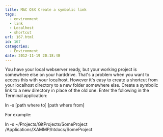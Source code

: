 ```yaml
---
title: MAC OSX Create a symbolic link
tags:
  - environment
  - link
  - Localhost
  - shortcut
url: 167.html
id: 167
categories:
  - Environment
date: 2012-11-19 20:18:40
---
```


You have your local webserver ready, but your working project is somewhere else on your harddrive. That's a problem when you want to access this with your localhost. However it's easy to create a shortcut from your localhost directory to a new folder somewhere else. Create a symbolic link to a new directory in place of the old one. Enter the following in the Terminal application:

ln -s \[path where to\] \[path where from\]

For example:

ln -s ~/Projects/GitProjects/SomeProject /Applications/XAMMP/htdocs/SomeProject